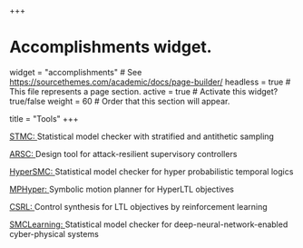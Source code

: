 +++
# Accomplishments widget.
widget = "accomplishments"  # See https://sourcethemes.com/academic/docs/page-builder/
headless = true  # This file represents a page section.
active = true  # Activate this widget? true/false
weight = 60  # Order that this section will appear.

title = "Tools"
+++

<p>
<a href=https://nima-roohi.github.io/STMC/#/>
STMC: 
</a>
Statistical model checker with stratified and antithetic sampling
</p>


<p>
<a href=https://gitlab.oit.duke.edu/cpsl/arsc>
ARSC: 
</a>
Design tool for attack-resilient supervisory controllers
</p>


<p>
<a href=https://gitlab.oit.duke.edu/cpsl/hypersmc>
HyperSMC: 
</a>
Statistical model checker for hyper probabilistic temporal logics
</p>


<p>
<a href=https://gitlab.oit.duke.edu/cpsl/mphyper>
MPHyper: 
</a>
Symbolic motion planner for HyperLTL objectives
</p>


<p>
<a href=https://gitlab.oit.duke.edu/cpsl/csrl>
CSRL: 
</a>
Control synthesis for LTL objectives by reinforcement learning
</p>

<p>
<a href=https://gitlab.oit.duke.edu/cpsl/smclearning>
SMCLearning: 
</a>
Statistical model checker for deep-neural-network-enabled cyber-physical systems
</p>